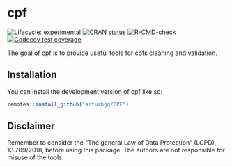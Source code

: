 
<!-- README.md is generated from README.Rmd. Please edit that file -->

# cpf

<!-- badges: start -->

[![Lifecycle:
experimental](https://img.shields.io/badge/lifecycle-experimental-orange.svg)](https://lifecycle.r-lib.org/articles/stages.html#experimental)
[![CRAN
status](https://www.r-pkg.org/badges/version/CPF)](https://CRAN.R-project.org/package=CPF)
[![R-CMD-check](https://github.com/arturhgq/CPF/actions/workflows/R-CMD-check.yaml/badge.svg)](https://github.com/arturhgq/CPF/actions/workflows/R-CMD-check.yaml)
[![Codecov test
coverage](https://codecov.io/gh/arturhgq/CPF/branch/master/graph/badge.svg)](https://app.codecov.io/gh/arturhgq/CPF?branch=master)
<!-- badges: end -->

The goal of cpf is to provide useful tools for cpfs cleaning and
validation.

## Installation

You can install the development version of cpf like so:

``` r
remotes::install_github("arturhgq/CPF")
```

## Disclaimer

Remember to consider the “The general Law of Data Protection” (LGPD),
13.709/2018, before using this package. The authors are not responsible
for misuse of the tools.

